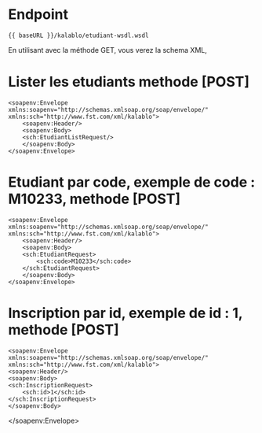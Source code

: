## 

# Endpoint

    {{ baseURL }}/kalablo/etudiant-wsdl.wsdl

En utilisant avec la méthode GET, vous verez la schema XML,

# Lister les etudiants methode [POST]
    <soapenv:Envelope xmlns:soapenv="http://schemas.xmlsoap.org/soap/envelope/" xmlns:sch="http://www.fst.com/xml/kalablo">
        <soapenv:Header/>
        <soapenv:Body>
        <sch:EtudiantListRequest/>
        </soapenv:Body>
    </soapenv:Envelope>

# Etudiant par code, exemple de code : M10233, methode [POST]
    <soapenv:Envelope xmlns:soapenv="http://schemas.xmlsoap.org/soap/envelope/" xmlns:sch="http://www.fst.com/xml/kalablo">
        <soapenv:Header/>
        <soapenv:Body>
        <sch:EtudiantRequest>
            <sch:code>M10233</sch:code>
        </sch:EtudiantRequest>
        </soapenv:Body>
    </soapenv:Envelope>

# Inscription par id, exemple de id : 1, methode [POST]
    <soapenv:Envelope xmlns:soapenv="http://schemas.xmlsoap.org/soap/envelope/" xmlns:sch="http://www.fst.com/xml/kalablo">
    <soapenv:Header/>
    <soapenv:Body>
    <sch:InscriptionRequest>
        <sch:id>1</sch:id>
    </sch:InscriptionRequest>
    </soapenv:Body>
</soapenv:Envelope>




